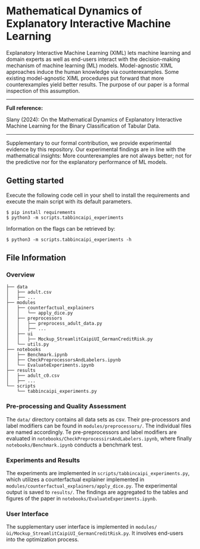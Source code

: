 # Mathematical Dynamics of Explanatory Interactive Machine Learning

Explanatory Interactive Machine Learning (XIML) lets machine learning
and domain experts as well as end-users interact with the decision-making
mechanism of machine learning (ML) models.
Model-agnostic XIML approaches induce the human knowledge
via counterexamples. Some existing model-agnostic XIML procedures
put forward that more counterexamples yield better results.
The purpose of our paper is a formal inspection of this assumption.

---
**Full reference:**

Slany (2024): On the Mathematical Dynamics of Explanatory Interactive Machine Learning 
for the Binary Classification of Tabular Data.

---

Supplementary to our formal contribution, we provide experimental evidence
by this repository. Our experimental findings are in line with the
mathematical insights: More counterexamples are not always better;
not for the predictive nor for the explanatory performance of ML models.

## Getting started

Execute the following code cell in your shell to install the requirements
and execute the main script with its default parameters.

```
$ pip install requirements
$ python3 -m scripts.tabbincaipi_experiments
```

Information on the flags can be retrieved by:

```
$ python3 -m scripts.tabbincaipi_experiments -h
```

## File Information

### Overview

```
├── data
│   ├── adult.csv
│   ├── ...
├── modules
│   ├── counterfactual_explainers
│   │   └── apply_dice.py
│   ├── preprocessors
│   │   ├── preprocess_adult_data.py
│   │   ├── ...
│   ├── ui
│   │   ├── Mockup_StreamlitCaipiUI_GermanCreditRisk.py
│   └── utils.py
├── notebooks
│   ├── Benchmark.ipynb
│   ├── CheckPreprocessorsAndLabelers.ipynb
│   └── EvaluateExperiments.ipynb
├── results
│   ├── adult_c0.csv
│   ├── ...
└── scripts
    └── tabbincaipi_experiments.py
```

### Pre-processing and Quality Assessment

The ````data/```` directory contains all data sets as csv.
Their pre-processors and label modifiers can be found in ```modules/preprocessors/```.
The individual files are named accordingly.
Te pre-preprocessors and label modifiers are evaluated in
````notebooks/CheckPreprocessirsAndLabelers.ipynb````,
where finally ````notebooks/Benchmark.ipynb```` conducts a benchmark test.

### Experiments and Results

The experiments are implemented in ````scripts/tabbincaipi_experiments.py````,
which utilizes a counterfactual explainer
implemented in ````modules/counterfactual_explainers/apply_dice.py````.
The experimental output is saved to ````results/````.
The findings are aggregated to the tables and figures of the paper
in ````notebooks/EvaluateExperiments.ipynb````.

### User Interface

The supplementary user interface is implemented in
``modules/ùi/Mockup_StreamlitCaipiUI_GermanCreditRisk.py``.
It involves end-users into the optimization process.